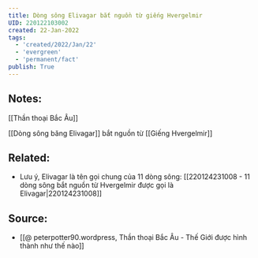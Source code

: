 ```yaml
---
title: Dòng sông Elivagar bắt nguồn từ giếng Hvergelmir
UID: 220122103002
created: 22-Jan-2022
tags:
  - 'created/2022/Jan/22'
  - 'evergreen'
  - 'permanent/fact'
publish: True
---
```

## Notes:
[[Thần thoại Bắc Âu]]

[[Dòng sông băng Elivagar]] bắt nguồn từ [[Giếng Hvergelmir]]

## Related:
- Lưu ý, Elivagar là tên gọi chung của 11 dòng sông: [[220124231008 - 11 dòng sông bắt nguồn từ Hvergelmir được gọi là Elivagar|220124231008]]
## Source:
- [[@ peterpotter90.wordpress, Thần thoại Bắc Âu - Thế Giới được hình thành như thế nào]]


